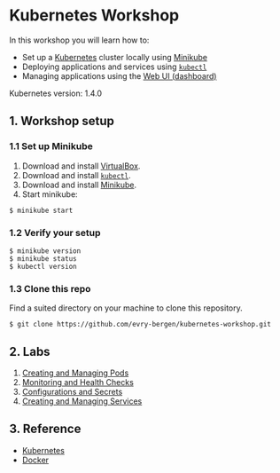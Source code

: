 # Kubernetes Workshop

In this workshop you will learn how to:

* Set up a [Kubernetes][k8s] cluster locally using [Minikube][minik8s]
* Deploying applications and services using [`kubectl`][kubectl]
* Managing applications using the [Web UI (dashboard)][k8sui]

Kubernetes version: 1.4.0


## 1. Workshop setup

### 1.1 Set up Minikube

1. Download and install [VirtualBox][virtualboxdl].
2. Download and install [`kubectl`][kubectldl].
3. Download and install [Minikube][minik8sdl].
4. Start minikube:

```
$ minikube start
```

### 1.2 Verify your setup

```
$ minikube version
$ minikube status
$ kubectl version
```

### 1.3 Clone this repo

Find a suited directory on your machine to clone this repository.

```
$ git clone https://github.com/evry-bergen/kubernetes-workshop.git
```

## 2. Labs

1. [Creating and Managing Pods](./labs/1-pods)
1. [Monitoring and Health Checks](./labs/2-health)
1. [Configurations and Secrets](./labs/3-config)
1. [Creating and Managing Services](./labs/4-services)

## 3. Reference

* [Kubernetes][k8s]
* [Docker][docker]

[docker]: https://docs.docker.com/
[k8s]: http://kubernetes.io/docs/
[k8sui]: http://kubernetes.io/docs/user-guide/ui/
[kubectl]: http://kubernetes.io/docs/user-guide/kubectl-overview/
[kubectldl]: http://kubernetes.io/docs/getting-started-guides/minikube/#install-kubectl
[minik8s]: https://github.com/kubernetes/minikube
[minik8sdl]: https://github.com/kubernetes/minikube/releases/latest
[virtualboxdl]: https://www.virtualbox.org/wiki/Downloads
